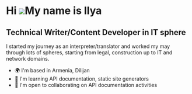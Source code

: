 Hi ![](https://user-images.githubusercontent.com/18350557/176309783-0785949b-9127-417c-8b55-ab5a4333674e.gif)My name is Ilya
============================================================================================================================

Technical Writer/Content Developer in IT sphere
-----------------------------------------------
I started my journey as an interpreter/translator and worked my may through lots of spheres, starting from legal, construction up to IT and network domains.

* 🌍  I'm based in Armenia, Dilijan
* 🧠  I'm learning API documentation, static site generators
* 🤝  I'm open to collaborating on API documentation activities
